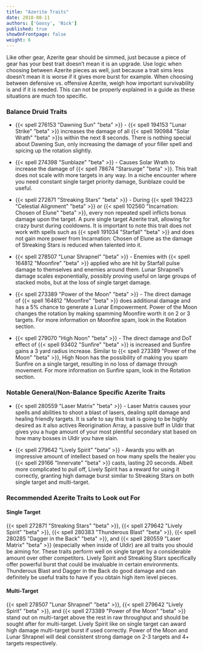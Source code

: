```yaml
---
title: "Azerite Traits"
date: 2018-08-11
authors: ['Goosy', 'Nick']
published: true
showOnFrontpage: false
weight: 6
---
```


Like other gear, Azerite gear should be simmed, just because a piece of gear has your best trait doesn’t mean it is an upgrade. Use logic when choosing between Azerite pieces as well, just because a trait sims less doesn’t mean it is worse if it gives more burst for example. When choosing between defensive vs. offensive Azerite, weigh how important survivability is and if it is needed. This can not be properly explained in a guide as these situations are much too specific.

### Balance Druid Traits 

- {{< spell 276153 "Dawning Sun" "beta" >}} - {{< spell 194153 "Lunar Strike" "beta" >}} increases the damage of all {{< spell 190984 "Solar Wrath" "beta" >}}s within the next 8 seconds. There is nothing special about Dawning Sun, only increasing the damage of your filler spell and spicing up the rotation slightly.

- {{< spell 274398 "Sunblaze" "beta" >}} - Causes Solar Wrath to increase the damage of {{< spell 78674 "Starsurge" "beta" >}}. This trait does not scale with more targets in any way. In a niche encounter where you need constant single target priority damage, Sunblaze could be useful.

- {{< spell 272871 "Streaking Stars" "beta" >}} - During {{< spell 194223 "Celestial Alignment" "beta" >}} or {{< spell 102560 "Incarnation: Chosen of Elune" "beta" >}}, every non repeated spell inflicts bonus damage upon the target. A pure single target Azerite trait, allowing for crazy burst during cooldowns. It is important to note this trait does not work with spells such as {{< spell 191034 "Starfall" "beta" >}} and does not gain more power from Incarnation: Chosen of Elune as the damage of Streaking Stars is reduced when talented into it. 

- {{< spell 278507 "Lunar Shrapnel" "beta" >}} - Enemies with {{< spell 164812 "Moonfire" "beta" >}} applied who are hit by Starfall pulse damage to themselves and enemies around them. Lunar Shrapnel’s damage scales exponentially, possibly proving useful on large groups of stacked mobs, but at the loss of single target damage.

- {{< spell 273389 "Power of the Moon" "beta" >}} - The direct damage of {{< spell 164812 "Moonfire" "beta" >}} does additional damage and has a 5% chance to generate a Lunar Empowerment. Power of the Moon changes the rotation by making spamming Moonfire worth it on 2 or 3 targets. For more information on Moonfire spam, look in the Rotation section.

- {{< spell 279070 "High Noon" "beta" >}} - The direct damage and DoT effect of {{< spell 93402 "Sunfire" "beta" >}} is increased and Sunfire gains a 3 yard radius increase. Similar to {{< spell 273389 "Power of the Moon" "beta" >}}, High Noon has the possibility of making you spam Sunfire on a single target, resulting in no loss of damage through movement. For more information on Sunfire spam, look in the Rotation section.

### Notable General/Non-Balance Specific Azerite Traits

- {{< spell 280559 "Laser Matrix" "beta" >}} - Laser Matrix causes your spells and abilities to shoot a blast of lasers, dealing split damage and healing friendly targets. It is safe to say this trait is going to be highly desired as it also actives Reorigination Array, a passive buff in Uldir that gives you a huge amount of your most plentiful secondary stat based on how many bosses in Uldir you have slain.  

- {{< spell 279642 "Lively Spirit" "beta" >}} - Awards you with an impressive amount of intellect based on how many spells the healer you {{< spell 29166 "Innervate" "beta" >}} casts, lasting 20 seconds. Albeit more complicated to pull off, Lively Spirit has a reward for using it correctly, granting high damage burst similar to Streaking Stars on both single target and multi-target.

### Recommended Azerite Traits to Look out For

#### Single Target

{{< spell 272871 "Streaking Stars" "beta" >}}, {{< spell 279642 "Lively Spirit" "beta" >}}, {{< spell 280383 "Thunderous Blast" "beta" >}}, {{< spell 280285 "Dagger in the Back" "beta" >}}, and {{< spell 280559 "Laser Matrix" "beta" >}} (especially when inside of Uldir) are all traits you should be aiming for. These traits perform well on single target by a considerable amount over other competitors. Lively Spirit and Streaking Stars specifically offer powerful burst that could be invaluable in certain environments. Thunderous Blast and Dagger in the Back do good damage and can definitely be useful traits to have if you obtain high item level pieces. 

#### Multi-Target

{{< spell 278507 "Lunar Shrapnel" "beta" >}}, {{< spell 279642 "Lively Spirit" "beta" >}}, and {{< spell 273389 "Power of the Moon" "beta" >}} stand out on multi-target above the rest in raw throughput and should be sought after for multi-target. Lively Spirit like on single target can award high damage multi-target burst if used correctly. Power of the Moon and Lunar Shrapnel will deal consistent strong damage on 2-3 targets and 4+ targets respectively.
